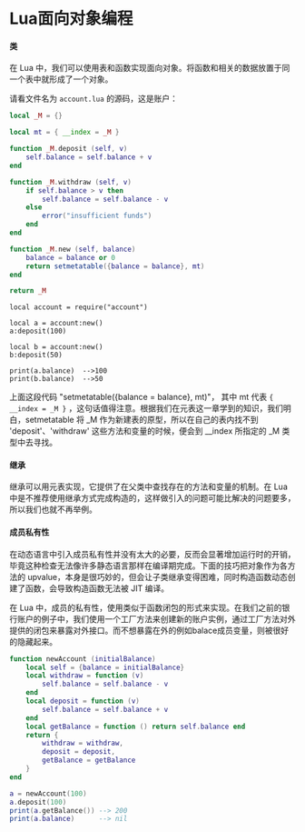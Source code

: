 # Lua面向对象编程

#### 类

在 Lua 中，我们可以使用表和函数实现面向对象。将函数和相关的数据放置于同一个表中就形成了一个对象。

请看文件名为 `account.lua` 的源码，这是账户：

```Lua
local _M = {}

local mt = { __index = _M }

function _M.deposit (self, v)  
	self.balance = self.balance + v
end

function _M.withdraw (self, v) 
	if self.balance > v then
		self.balance = self.balance - v
	else
		error("insufficient funds")
	end
end

function _M.new (self, balance) 
	balance = balance or 0
	return setmetatable({balance = balance}, mt)
end

return _M
```

```
local account = require("account")

local a = account:new()
a:deposit(100)

local b = account:new()
b:deposit(50)

print(a.balance)  -->100
print(b.balance)  -->50
```

上面这段代码 "setmetatable({balance = balance}, mt)"， 其中 mt 代表 `{ __index = _M }` ，这句话值得注意。根据我们在元表这一章学到的知识，我们明白，setmetatable 将 _M 作为新建表的原型，所以在自己的表内找不到 'deposit'、'withdraw' 这些方法和变量的时候，便会到 \_\_index 所指定的 _M 类型中去寻找。

#### 继承

继承可以用元表实现，它提供了在父类中查找存在的方法和变量的机制。在 Lua 中是不推荐使用继承方式完成构造的，这样做引入的问题可能比解决的问题要多，所以我们也就不再举例。

#### 成员私有性

在动态语言中引入成员私有性并没有太大的必要，反而会显著增加运行时的开销，毕竟这种检查无法像许多静态语言那样在编译期完成。下面的技巧把对象作为各方法的 upvalue，本身是很巧妙的，但会让子类继承变得困难，同时构造函数动态创建了函数，会导致构造函数无法被 JIT 编译。

在 Lua 中，成员的私有性，使用类似于函数闭包的形式来实现。在我们之前的银行账户的例子中，我们使用一个工厂方法来创建新的账户实例，通过工厂方法对外提供的闭包来暴露对外接口。而不想暴露在外的例如balace成员变量，则被很好的隐藏起来。

```Lua
function newAccount (initialBalance)
	local self = {balance = initialBalance}
	local withdraw = function (v)
		self.balance = self.balance - v
	end
	local deposit = function (v)
		self.balance = self.balance + v
	end
	local getBalance = function () return self.balance end
	return {
		withdraw = withdraw,
		deposit = deposit,
		getBalance = getBalance
	}
end

a = newAccount(100)
a.deposit(100)
print(a.getBalance()) --> 200
print(a.balance)      --> nil
```




